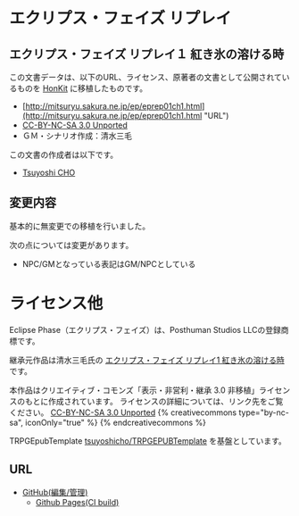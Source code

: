 # エクリプス・フェイズ リプレイ
## エクリプス・フェイズ リプレイ１ 紅き氷の溶ける時

この文書データは、以下のURL、ライセンス、原著者の文書として公開されているものを [HonKit](https://github.com/honkit/honkit) に移植したものです。
* [http://mitsuryu.sakura.ne.jp/ep/eprep01ch1.html](http://mitsuryu.sakura.ne.jp/ep/eprep01ch1.html "URL")
* [CC-BY-NC-SA 3.0 Unported](http://creativecommons.org/licenses/by-nc-sa/3.0/)
* ＧＭ・シナリオ作成：清水三毛

この文書の作成者は以下です。
* [Tsuyoshi CHO](https://github.com/tsuyoshicho)

## 変更内容
基本的に無変更での移植を行いました。

次の点については変更があります。

* NPC/GMとなっている表記はGM/NPCとしている

# ライセンス他
Eclipse Phase（エクリプス・フェイズ）は、Posthuman Studios LLCの登録商標です。

継承元作品は清水三毛氏の [エクリプス・フェイズ リプレイ1 紅き氷の溶ける時](http://mitsuryu.sakura.ne.jp/ep/eprep01ch1.html) です。

本作品はクリエイティブ・コモンズ「表示・非営利・継承 3.0 非移植」ライセンスのもとに作成されています。
ライセンスの詳細については、リンク先をご覧ください。
[CC-BY-NC-SA 3.0 Unported](http://creativecommons.org/licenses/by-nc-sa/3.0/)
{% creativecommons type="by-nc-sa", iconOnly="true" %}
{% endcreativecommons %}

TRPGEpubTemplate [tsuyoshicho/TRPGEPUBTemplate](https://github.com/tsuyoshicho/TRPGEPUBTemplate) を基盤としています。

URL
---
* [GitHub(編集/管理)](https://github.com/tsuyoshicho/WhenScarletIceMelted)
  * [Github Pages(CI build)](https://tsuyoshicho.github.io/WhenScarletIceMelted/)
